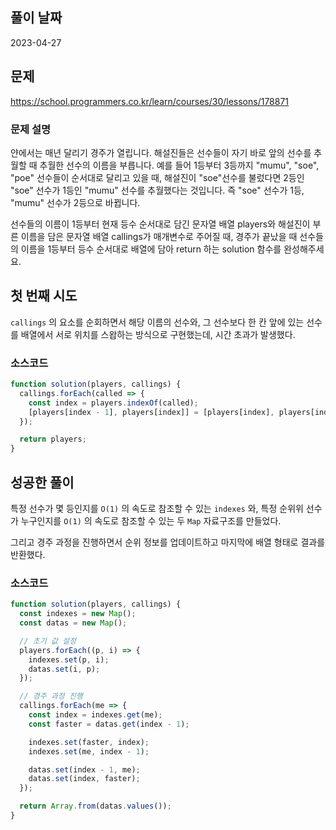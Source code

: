 ## 풀이 날짜
2023-04-27

## 문제
https://school.programmers.co.kr/learn/courses/30/lessons/178871

### 문제 설명
얀에서는 매년 달리기 경주가 열립니다. 해설진들은 선수들이 자기 바로 앞의 선수를 추월할 때 추월한 선수의 이름을 부릅니다. 예를 들어 1등부터 3등까지 "mumu", "soe", "poe" 선수들이 순서대로 달리고 있을 때, 해설진이 "soe"선수를 불렀다면 2등인 "soe" 선수가 1등인 "mumu" 선수를 추월했다는 것입니다. 즉 "soe" 선수가 1등, "mumu" 선수가 2등으로 바뀝니다.

선수들의 이름이 1등부터 현재 등수 순서대로 담긴 문자열 배열 players와 해설진이 부른 이름을 담은 문자열 배열 callings가 매개변수로 주어질 때, 경주가 끝났을 때 선수들의 이름을 1등부터 등수 순서대로 배열에 담아 return 하는 solution 함수를 완성해주세요.

## 첫 번째 시도
`callings` 의 요소를 순회하면서 해당 이름의 선수와, 그 선수보다 한 칸 앞에 있는 선수를 배열에서 서로 위치를 스왑하는 방식으로 구현했는데, 시간 초과가 발생했다.

### 소스코드
```js
function solution(players, callings) {
  callings.forEach(called => {
    const index = players.indexOf(called);
    [players[index - 1], players[index]] = [players[index], players[index - 1]];
  });

  return players;
}
```

## 성공한 풀이
특정 선수가 몇 등인지를 `O(1)` 의 속도로 참조할 수 있는 `indexes` 와, 특정 순위위 선수가 누구인지를 `O(1)` 의 속도로 참조할 수 있는 두 `Map` 자료구조를 만들었다.  

그리고 경주 과정을 진행하면서 순위 정보를 업데이트하고 마지막에 배열 형태로 결과를 반환했다.

### 소스코드
```js
function solution(players, callings) {
  const indexes = new Map();
  const datas = new Map();

  // 초기 값 설정
  players.forEach((p, i) => {
    indexes.set(p, i);
    datas.set(i, p);
  });

  // 경주 과정 진행
  callings.forEach(me => {
    const index = indexes.get(me);
    const faster = datas.get(index - 1);

    indexes.set(faster, index);
    indexes.set(me, index - 1);

    datas.set(index - 1, me);
    datas.set(index, faster);
  });

  return Array.from(datas.values());
}
```